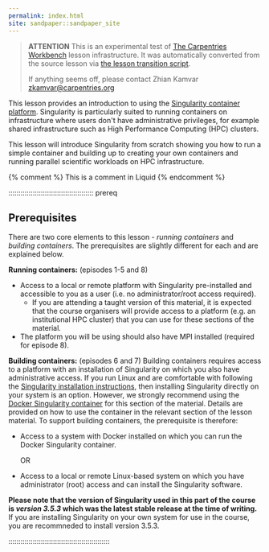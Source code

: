 ```yaml
---
permalink: index.html
site: sandpaper::sandpaper_site
---
```


> **ATTENTION** This is an experimental test of [The Carpentries Workbench](https://carpentries.github.io/workbench) lesson infrastructure.
> It was automatically converted from the source lesson via [the lesson transition script](https://github.com/carpentries/lesson-transition/).
> 
> If anything seems off, please contact Zhian Kamvar [zkamvar@carpentries.org](mailto:zkamvar@carpentries.org)

This lesson provides an introduction to using the [Singularity container platform](https://github.com/hpcng/singularity). Singularity is particularly suited to running containers on infrastructure where users don't have administrative privileges, for example shared infrastructure such as High Performance Computing (HPC) clusters.

This lesson will introduce Singularity from scratch showing you how to run a simple container and building up to creating your own containers and running parallel scientific workloads on HPC infrastructure.

<!-- this is an html comment -->

{% comment %} This is a comment in Liquid {% endcomment %}

::::::::::::::::::::::::::::::::::::::::::  prereq

## Prerequisites

There are two core elements to this lesson - *running containers* and *building containers*. The prerequisites are slightly different for each and are explained below.

**Running containers:** (episodes 1-5 and 8)

- Access to a local or remote platform with Singularity pre-installed and accessible to you as a user (i.e. no administrator/root access required).
  - If you are attending a taught version of this material, it is expected that the course organisers will provide access to a platform (e.g. an institutional HPC cluster) that you can use for these sections of the material.
- The platform you will be using should also have MPI installed (required for episode 8).

**Building containers:** (episodes 6 and 7)
Building containers requires access to a platform with an installation of Singularity on which you also have administrative access. If you run Linux and are comfortable with following the [Singularity installation instructions](https://sylabs.io/guides/3.5/admin-guide/installation.html), then installing Singularity directly on your system is an option. However, we strongly recommend using the [Docker Singularity container](https://quay.io/repository/singularity/singularity?tab=tags) for this section of the material. Details are provided on how to use the container in the relevant section of the lesson material. To support building containers, the prerequisite is therefore:

- Access to a system with Docker installed on which you can run the Docker Singularity  container.
  
  OR

- Access to a local or remote Linux-based system on which you have administrator (root) access and can install the Singularity software.

**Please note that the version of Singularity used in this part of the course is *version 3.5.3* which was the latest stable release at the time of writing.** If you are installing Singularity on your own system for use in the course, you are recommneded to install version 3.5.3.


::::::::::::::::::::::::::::::::::::::::::::::::::




